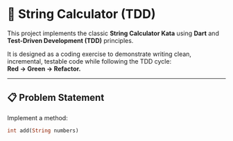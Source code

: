 # 📐 String Calculator (TDD)

This project implements the classic **String Calculator Kata** using **Dart** and **Test-Driven Development (TDD)** principles.  

It is designed as a coding exercise to demonstrate writing clean, incremental, testable code while following the TDD cycle:  
**Red → Green → Refactor.**

---

## 📋 Problem Statement

Implement a method:
```dart
int add(String numbers)
